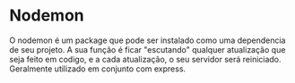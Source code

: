 # Nodemon

O nodemon é um package que pode ser instalado como uma dependencia de seu projeto.
A sua função é ficar "escutando" qualquer atualização que seja feito em codigo,
e a cada atualização, o seu servidor será reiniciado. Geralmente utilizado em conjunto
com express.